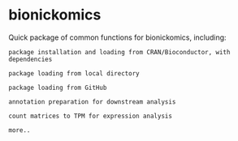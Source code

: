 # bionickomics

Quick package of common functions for bionickomics, including:

    package installation and loading from CRAN/Bioconductor, with dependencies

    package loading from local directory

    package loading from GitHub

    annotation preparation for downstream analysis

    count matrices to TPM for expression analysis

    more..
